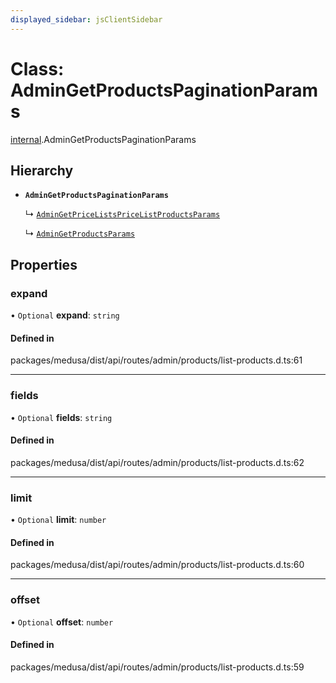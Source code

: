 ```yaml
---
displayed_sidebar: jsClientSidebar
---
```


# Class: AdminGetProductsPaginationParams

[internal](../modules/internal.md).AdminGetProductsPaginationParams

## Hierarchy

- **`AdminGetProductsPaginationParams`**

  ↳ [`AdminGetPriceListsPriceListProductsParams`](internal.AdminGetPriceListsPriceListProductsParams.md)

  ↳ [`AdminGetProductsParams`](internal.AdminGetProductsParams.md)

## Properties

### expand

• `Optional` **expand**: `string`

#### Defined in

packages/medusa/dist/api/routes/admin/products/list-products.d.ts:61

___

### fields

• `Optional` **fields**: `string`

#### Defined in

packages/medusa/dist/api/routes/admin/products/list-products.d.ts:62

___

### limit

• `Optional` **limit**: `number`

#### Defined in

packages/medusa/dist/api/routes/admin/products/list-products.d.ts:60

___

### offset

• `Optional` **offset**: `number`

#### Defined in

packages/medusa/dist/api/routes/admin/products/list-products.d.ts:59
